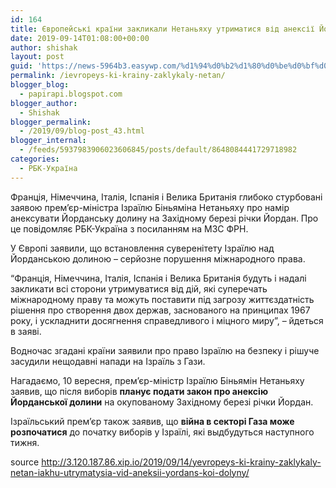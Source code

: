 ```yaml
---
id: 164
title: Європейські країни закликали Нетаньяху утриматися від анексії Йорданської долини
date: 2019-09-14T01:08:00+00:00
author: shishak
layout: post
guid: 'https://news-5964b3.easywp.com/%d1%94%d0%b2%d1%80%d0%be%d0%bf%d0%b5%d0%b9%d1%81%d1%8c%d0%ba%d1%96-%d0%ba%d1%80%d0%b0%d1%97%d0%bd%d0%b8-%d0%b7%d0%b0%d0%ba%d0%bb%d0%b8%d0%ba%d0%b0%d0%bb%d0%b8-%d0%bd%d0%b5%d1%82%d0%b0%d0%bd%d1%8c/'
permalink: /ievropeys-ki-krainy-zaklykaly-netan/
blogger_blog:
  - papirapi.blogspot.com
blogger_author:
  - Shishak
blogger_permalink:
  - /2019/09/blog-post_43.html
blogger_internal:
  - /feeds/5937983906023606845/posts/default/8648084441729718982
categories:
  - РБК-Україна
---
```

Франція, Німеччина, Італія, Іспанія і Велика Британія глибоко стурбовані заявою прем&#8217;єр-міністра Ізраїлю Біньяміна Нетаньяху про намір анексувати Йорданську долину на Західному березі річки Йордан. Про це повідомляє РБК-Україна з посиланням на МЗС ФРН.

У Європі заявили, що встановлення суверенітету Ізраїлю над Йорданською долиною – серйозне порушення міжнародного права.

“Франція, Німеччина, Італія, Іспанія і Велика Британія будуть і надалі закликати всі сторони утримуватися від дій, які суперечать міжнародному праву та можуть поставити під загрозу життєздатність рішення про створення двох держав, заснованого на принципах 1967 року, і ускладнити досягнення справедливого і міцного миру”, – йдеться в заяві.

Водночас згадані країни заявили про право Ізраїлю на безпеку і рішуче засудили нещодавні напади на Ізраїль з Гази.

Нагадаємо, 10 вересня, прем&#8217;єр-міністр Ізраїлю Біньямін Нетаньяху заявив, що після виборів **планує подати закон про анексію Йорданської долини** на окупованому Західному березі річки Йордан.

Ізраїльський прем&#8217;єр також заявив, що **війна в секторі Газа може розпочатися** до початку виборів у Ізраїлі, які выдбудуться наступного тижня.

source <http://3.120.187.86.xip.io/2019/09/14/yevropeys-ki-krainy-zaklykaly-netan-iakhu-utrymatysia-vid-aneksii-yordans-koi-dolyny/>